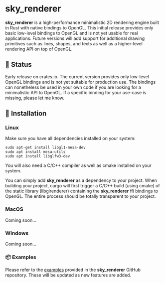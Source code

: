 # sky_renderer

**sky_renderer** is a high-performance minimalistic 2D rendering engine built in Rust with native bindings to OpenGL.
This initial release provides only basic low-level bindings to OpenGL and is not yet usable for real applications. Future versions will add support for additional drawing primitives such as lines, shapes, and texts as well as a higher-level rendering API on top of OpenGL.

## 🚧 Status

Early release on crates.io.
The current version provides only low-level OpenGL bindings and is not yet suitable for production use.
The bindings can nonetheless be used in your own code if you are looking for a minimalistic API to OpenGL. If a specific binding for your use-case is missing, please let me know.

## 🔧 Installation

### Linux
Make sure you have all dependencies installed on your system:

```shell script
sudo apt-get install libgl1-mesa-dev
sudo apt install mesa-utils
sudo apt install libglfw3-dev
```
You will also need a C/C++ compiler as well as cmake installed on your system.

You can simply add **sky_renderer** as a dependency to your project. When building your project, cargo will first trigger a C/C++ build (using cmake) of the static library (libglrenderer) containing the **sky_renderer** ffi bindings to OpenGL. The entire process should be totally transparent to your project.

### MacOS
Coming soon...

### Windows
Coming soon...

### 📦 Examples

Please refer to the [examples](https://github.com/algonents/sky-renderer/tree/master/examples) provided in the **sky_renderer** GitHub repository.  These will be updated as new features are added.




